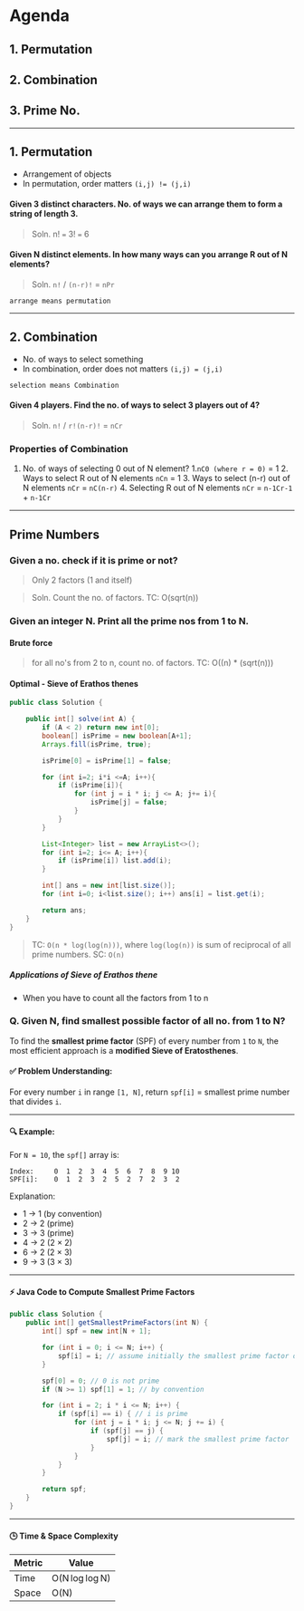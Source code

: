 # Agenda
## 1. Permutation
## 2. Combination
## 3. Prime No.
---
## 1. Permutation

- Arrangement of objects
- In permutation, order matters `(i,j) != (j,i)`

#### Given 3 distinct characters. No. of ways we can arrange them to form a string of length 3.
> Soln. n! `=` 3! `=` 6


#### Given N distinct elements. In how many ways can you arrange R out of N elements?
>Soln. `n!` / `(n-r)!` = `nPr`

`arrange means permutation`

---
## 2. Combination

- No. of ways to select something
- In combination, order does not matters `(i,j) = (j,i)`

`selection means Combination`
#### Given 4 players. Find the no. of ways to select 3 players out of 4?
> Soln. `n!` / `r!(n-r)!` = `nCr`
### Properties of Combination
1. No. of ways of selecting 0 out of N element?
	1.`nC0 (where r = 0)` = 1
   2.  Ways to select R out of N elements `nCn` = 1
   3. Ways to select (n-r) out of N elements `nCr` = `nC(n-r)`
   4. Selecting R out of N elements `nCr` = `n-1Cr-1` + `n-1Cr`

---
## Prime Numbers
### Given a no. check if it is prime or not?
> Only 2 factors (1 and itself)

> Soln. Count the no. of factors.
> TC: O(sqrt(n))


### Given an integer N. Print all the prime nos from 1 to N.

#### Brute force
> for all no's from 2 to n, count no. of factors.
> TC: O((n) * (sqrt(n)))

#### Optimal - Sieve of Erathos thenes

```java
public class Solution {

    public int[] solve(int A) {
        if (A < 2) return new int[0];
        boolean[] isPrime = new boolean[A+1];
        Arrays.fill(isPrime, true);

        isPrime[0] = isPrime[1] = false;

        for (int i=2; i*i <=A; i++){
            if (isPrime[i]){
                for (int j = i * i; j <= A; j+= i){
                    isPrime[j] = false;
                }
            }
        }

        List<Integer> list = new ArrayList<>();
        for (int i=2; i<= A; i++){
            if (isPrime[i]) list.add(i);
        }

        int[] ans = new int[list.size()];
        for (int i=0; i<list.size(); i++) ans[i] = list.get(i);

        return ans;
    }
}
```

> TC: `O(n * log(log(n)))`, where `log(log(n))` is sum of reciprocal of all prime numbers.
> SC: `O(n)`

##### Applications of Sieve of Erathos thene
- When you have to count all the factors from 1 to n
### Q. Given N, find smallest possible factor of all no. from 1 to N?

To find the **smallest prime factor** (SPF) of every number from `1` to `N`, the most efficient approach is a **modified Sieve of Eratosthenes**.
#### ✅ Problem Understanding:

For every number `i` in range `[1, N]`, return `spf[i]` = smallest prime number that divides `i`.

---
#### 🔍 Example:

For `N = 10`, the `spf[]` array is:

```
Index:     0  1  2  3  4  5  6  7  8  9 10
SPF[i]:    0  1  2  3  2  5  2  7  2  3  2
```

Explanation:

- 1 → 1 (by convention)
- 2 → 2 (prime)
- 3 → 3 (prime)
- 4 → 2 (2 × 2)
- 6 → 2 (2 × 3)
- 9 → 3 (3 × 3)

---
#### ⚡ Java Code to Compute Smallest Prime Factors

```java
public class Solution {
    public int[] getSmallestPrimeFactors(int N) {
        int[] spf = new int[N + 1];

        for (int i = 0; i <= N; i++) {
            spf[i] = i; // assume initially the smallest prime factor of i is i itself
        }

        spf[0] = 0; // 0 is not prime
        if (N >= 1) spf[1] = 1; // by convention

        for (int i = 2; i * i <= N; i++) {
            if (spf[i] == i) { // i is prime
                for (int j = i * i; j <= N; j += i) {
                    if (spf[j] == j) {
                        spf[j] = i; // mark the smallest prime factor
                    }
                }
            }
        }

        return spf;
    }
}
```

---
#### 🕒 Time & Space Complexity

|Metric|Value|
|---|---|
|Time|O(N log log N)|
|Space|O(N)|
